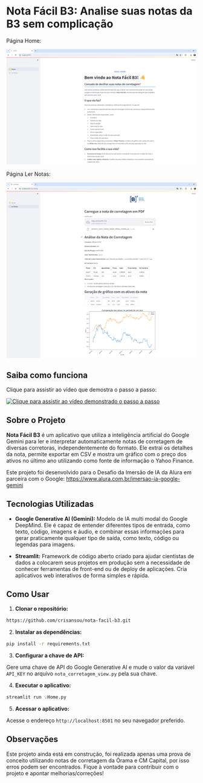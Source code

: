# Nota Fácil B3: Analise suas notas da B3 sem complicação

Página Home:
<div align="center">
    <img src="images/pagina_home.png" width="600px"/>
</div>

Página Ler Notas:
<div align="center">
    <img src="images/pagina_ler_notas.png" width="600px"/>
</div>


## Saiba como funciona

Clique para assistir ao vídeo que demostra o passo a passo:

[![Clique para assistir ao vídeo demonstrado o passo a passo](https://img.youtube.com/vi/cD14drGuj9s/default.jpg)](https://www.youtube.com/watch?v=cD14drGuj9s)

## Sobre o Projeto
**Nota Fácil B3** é um aplicativo que utiliza a inteligência artificial do Google Gemini para ler e interpretar automaticamente notas de corretagem de diversas corretoras, independentemente do formato. Ele extrai os detalhes da nota, permite exportar em CSV e mostra um gráfico com o preço dos ativos no último ano utilizando como fonte de informação o Yahoo Finance.

Este projeto foi desenvolvido para o Desafio da Imersão de IA da Alura em parceira com o Google: https://www.alura.com.br/imersao-ia-google-gemini

## Tecnologias Utilizadas

* **Google Generative AI (Gemini):** Modelo de IA multi modal do Google DeepMind. Ele é capaz de entender diferentes tipos de entrada, como texto, código, imagens e áudio, e combinar essas informações para gerar praticamente qualquer tipo de saída, como texto, código ou legendas para imagens.

* **Streamlit:** Framework de código aberto criado para ajudar cientistas de dados a colocarem seus projetos em produção sem a necessidade de conhecer ferramentas de front-end ou de deploy de aplicações. Cria aplicativos web interativos de forma simples e rápida.

## Como Usar

1. **Clonar o repositório:**

```bash
https://github.com/crisansou/nota-facil-b3.git
```

2. **Instalar as dependências:**

```bash
pip install -r requirements.txt
```

3. **Configurar a chave de API:**

Gere uma chave de API do Google Generative AI e mude o valor da variável `API_KEY` no arquivo `nota_corretagem_view.py` pela sua chave.

4. **Executar o aplicativo:**

```bash
streamlit run 💡Home.py
```

5. **Acessar o aplicativo:** 

Acesse o endereço `http://localhost:8501` no seu navegador preferido.

## Observações

Este projeto ainda está em construção, foi realizada apenas uma prova de conceito utilizando notas de corretagem da Órama e CM Capital, por isso erros podem ser encontrados. Fique à vontade para contribuir com o projeto e apontar melhorias/correções!